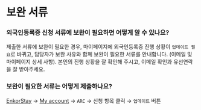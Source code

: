 # 보완 서류

### 외국인등록증 신청 서류에 보완이 필요하면 어떻게 알 수 있나요?

제출한 서류에 보완이 필요한 경우, 마이페이지에 외국인등록증 진행 상황이 `업데이트 필요`로 바뀌고, 담당자가 보완 사유와 함께 보완이 필요한 서류를 안내합니다. (이메일 및 마이페이지 상세 사항). 본인의 진행 상황을 잘 확인해 주시고, 이메일 확인과 유선연락을 잘 받아주세요.

### 보완이 필요한 서류는 어떻게 제출하나요?

[EnkorStay](https://stay.enkor.kr) → [My account](https://stay.enkor.kr/account) → `ARC` → 신청 항목 클릭 → `업데이트` 버튼
